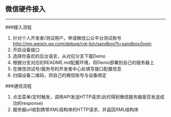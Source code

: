 ## 微信硬件接入
---

###接入流程

1.	针对个人开发者/测试用户，申请微信公众平台测试账号 http://mp.weixin.qq.com/debug/cgi-bin/sandbox?t=sandbox/login
2.	开启设备接口
3.	选择你喜欢的后台语言，从对应分支下载Demo
4.	根据分支对应的README.md配置环境，将Demo部署到自己的服务器上
5.	在微信测试号/服务号的开发者中心处填写接口配置信息
6.	扫描设备二维码，将自己的微信账号与设备绑定

###通信流程

1.	点击菜单/定时触发，调用API发送HTTP请求(此时得到微信服务器是否发送成功的response)
2.	服务器url收到携带XML结构体的HTTP请求，并返回XML结构体